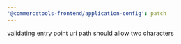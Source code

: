 ```yaml
---
'@commercetools-frontend/application-config': patch
---
```


validating entry point uri path should allow two characters

